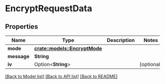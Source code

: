 # EncryptRequestData

## Properties

Name | Type | Description | Notes
------------ | ------------- | ------------- | -------------
**mode** | [**crate::models::EncryptMode**](EncryptMode.md) |  | 
**message** | **String** |  | 
**iv** | Option<**String**> |  | [optional]

[[Back to Model list]](../README.md#documentation-for-models) [[Back to API list]](../README.md#documentation-for-api-endpoints) [[Back to README]](../README.md)



